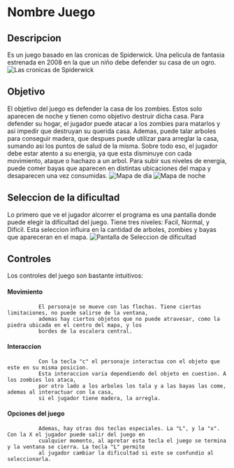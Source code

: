 # Nombre Juego
## Descripcion
 Es un juego basado en las cronicas de Spiderwick. Una pelicula de fantasia estrenada en 2008 en la que un niño debe defender su casa de un ogro.
 ![Las cronicas de Spiderwick]()
## Objetivo
  El objetivo del juego es defender la casa de los zombies. Estos solo aparecen de noche y tienen como objetivo destruir dicha casa. Para defender su hogar, el jugador puede atacar a los zombies para matarlos y asi impedir que destruyan su querida casa. Ademas, puede talar arboles para conseguir madera, que despues puede utilizar para arreglar la casa, sumando asi los puntos de salud de la misma. Sobre todo eso, el jugador debe estar atento a su energia, ya que esta disminuye con cada movimiento, ataque o hachazo a un arbol. Para subir sus niveles de energia, puede comer bayas que aparecen en distintas ubicaciones del mapa y desaparecen una vez consumidas.
  ![Mapa de dia]()
  ![Mapa de noche]()
## Seleccion de la dificultad
  Lo primero que ve el jugador alcorrer el programa es una pantalla donde puede elegir la dificultad del juego. Tiene tres niveles: Facil, Normal, y Dificil. Esta seleccion influira en la cantidad de arboles, zombies y bayas que apareceran en el mapa.
  ![Pantalla de Seleccion de dificultad]()
## Controles
   Los controles del juego son bastante intuitivos:
   #### Movimiento
              El personaje se mueve con las flechas. Tiene ciertas limitaciones, no puede salirse de la ventana, 
              ademas hay ciertos objetos que no puede atravesar, como la piedra ubicada en el centro del mapa, y los 
              bordes de la escalera central.
   #### Interaccion
              Con la tecla "c" el personaje interactua con el objeto que este en su misma posicion. 
              Esta interaccion varia dependiendo del objeto en cuestion. A los zombies los ataca, 
              por otro lado a los arboles los tala y a las bayas las come, ademas al interactuar con la casa, 
              si el jugador tiene madera, la arregla.
   #### Opciones del juego
              Ademas, hay otras dos teclas especiales. La "L", y la "x". Con la X el jugador puede salir del juego en 
              cualquier momento, al apretar esta tecla el juego se termina y la ventana se cierra. La tecla "L" permite
              al jugador cambiar la dificultad si este se confundio al seleccionarla.
